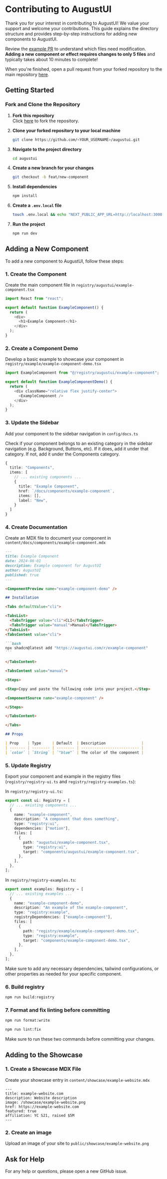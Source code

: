 # Contributing to AugustUI

Thank you for your interest in contributing to AugustUI! We value your support and welcome your contributions. This guide explains the directory structure and provides step-by-step instructions for adding new components to AugustUI.

Review the [example PR](https://github.com/rush-studio/augustui/pull/12) to understand which files need modification. **Adding a new component or effect requires changes to only 5 files** and typically takes about 10 minutes to complete!

When you're finished, open a pull request from your forked repository to the main repository [here](https://github.com/rush-studio/augustui/compare).

## Getting Started

### Fork and Clone the Repository

1. **Fork this repository**  
   Click [here](https://github.com/rush-studio/augustui/fork) to fork the repository.

2. **Clone your forked repository to your local machine**

   ```bash
   git clone https://github.com/<YOUR_USERNAME>/augustui.git
   ```

3. **Navigate to the project directory**

   ```bash
   cd augustui
   ```

4. **Create a new branch for your changes**

   ```bash
   git checkout -b feat/new-component
   ```

5. **Install dependencies**

   ```bash
   npm install
   ```

6. **Create a `.env.local` file**

   ```bash
   touch .env.local && echo "NEXT_PUBLIC_APP_URL=http://localhost:3000" > .env.local
   ```

7. **Run the project**
   ```bash
   npm run dev
   ```

## Adding a New Component

To add a new component to AugustUI, follow these steps:

### 1. Create the Component

Create the main component file in `registry/augustui/example-component.tsx`

```typescript
import React from "react";

export default function ExampleComponent() {
  return (
    <div>
      <h1>Example Component</h1>
    </div>
  );
}
```

### 2. Create a Component Demo

Develop a basic example to showcase your component in `registry/example/example-component-demo.tsx`

```typescript
import ExampleComponent from "@/registry/augustui/example-component";

export default function ExampleComponentDemo() {
  return (
    <div className="relative flex justify-center">
      <ExampleComponent />
    </div>
  );
}
```

### 3. Update the Sidebar

Add your component to the sidebar navigation in `config/docs.ts`

Check if your component belongs to an existing category in the sidebar navigation (e.g. Background, Buttons, etc). If it does, add it under that category. If not, add it under the Components category.

```typescript
{
  title: "Components",
  items: [
    // ... existing components ...
    {
      title: "Example Component",
      href: `/docs/components/example-component`,
      items: [],
      label: "New",
    }
  ]
}
```

### 4. Create Documentation

Create an MDX file to document your component in `content/docs/components/example-component.mdx`

````md
---
title: Example Component
date: 2024-06-01
description: Example component for AugustUI
author: AugustUI
published: true
---

<ComponentPreview name="example-component-demo" />

## Installation

<Tabs defaultValue="cli">

<TabsList>
  <TabsTrigger value="cli">CLI</TabsTrigger>
  <TabsTrigger value="manual">Manual</TabsTrigger>
</TabsList>
<TabsContent value="cli">

```bash
npx shadcn@latest add "https://augustui.com/r/example-component"
```

</TabsContent>

<TabsContent value="manual">

<Steps>

<Step>Copy and paste the following code into your project.</Step>

<ComponentSource name="example-component" />

</Steps>

</TabsContent>

</Tabs>

## Props

| Prop    | Type     | Default  | Description                |
| ------- | -------- | -------- | -------------------------- |
| `color` | `String` | `"blue"` | The color of the component |
````

### 5. Update Registry

Export your component and example in the registry files (`registry/registry-ui.ts` and `registry/registry-examples.ts`):

In `registry/registry-ui.ts`:

```typescript
export const ui: Registry = [
  // ... existing components ...
  {
    name: "example-component",
    description: "A component that does something",
    type: "registry:ui",
    dependencies: ["motion"],
    files: [
      {
        path: "augustui/example-component.tsx",
        type: "registry:ui",
        target: "components/augustui/example-component.tsx",
      },
    ],
  },
];
```

In `registry/registry-examples.ts`:

```typescript
export const examples: Registry = [
  // ... existing examples ...
  {
    name: "example-component-demo",
    description: "An example of the example-component",
    type: "registry:example",
    registryDependencies: ["example-component"],
    files: [
      {
        path: "registry/example/example-component-demo.tsx",
        type: "registry:example",
        target: "components/example-component-demo.tsx",
      },
    ],
  },
];
```

Make sure to add any necessary dependencies, tailwind configurations, or other properties as needed for your specific component.

### 6. Build registry

```bash
npm run build:registry
```

### 7. Format and fix linting before committing

```bash
npm run format:write
```

```bash
npm run lint:fix
```

Make sure to run these two commands before committing your changes.

## Adding to the Showcase

### 1. Create a Showcase MDX File

Create your showcase entry in `content/showcase/example-website.mdx`

```mdx
---
title: example-website.com
description: Website description
image: /showcase/example-website.png
href: https://example-website.com
featured: true
affiliation: YC S21, raised $5M
---
```

### 2. Create an image

Upload an image of your site to `public/showcase/example-website.png`

## Ask for Help

For any help or questions, please open a new GitHub issue.
